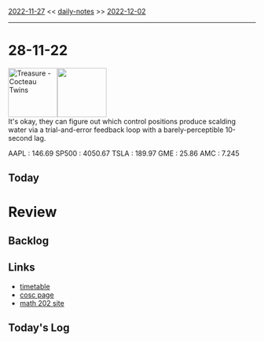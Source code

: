 [2022-11-27](daily_notes/2022-11-27) << [daily-notes](notes/daily-notes.md) >> [2022-12-02](daily_notes/2022-11-29)

---
# 28-11-22
<a href='spotify:album:69ALRb17J5Hx2jta7Gn3kS'><img src='https://i.scdn.co/image/565d1168eee0a016a337ad1b45d440147e32895b' alt='Treasure - Cocteau Twins' height=100></a><img src='https://imgs.xkcd.com/comics/faucet.png' height=100>
<br>It's okay, they can figure out which control positions produce scalding water via a trial-and-error feedback loop with a barely-perceptible 10-second lag.

AAPL : 146.69 
SP500 : 4050.67 
TSLA : 189.97
GME : 25.86
AMC : 7.245

## Today



# Review


## Backlog


## Links
- [timetable](https://i.imgur.com/9ghbvAG.png)
- [cosc page](https://cosc203.cspages.otago.ac.nz)
- [math 202 site](https://www.maths.otago.ac.nz/?resOLAF)

## Today's Log